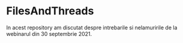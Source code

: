 # FilesAndThreads
In acest repository am discutat despre intrebarile si nelamuririle de la webinarul din 30 septembrie 2021.
